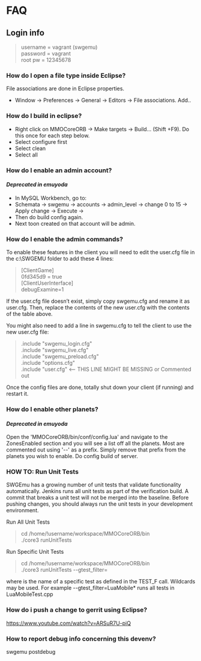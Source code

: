 # FAQ

## Login info
> username = vagrant (swgemu)  
> password = vagrant  
> root pw = 12345678  

### How do I open a file type inside Eclipse? 
File associations are done in Eclipse properties.
- Window -> Preferences -> General -> Editors -> File associations. Add..

### How do I build in eclipse?
- Right click on MMOCoreORB -> Make targets -> Build... (Shift +F9). Do this once for each step below.
 - Select configure first
 - Select clean
 - Select all

### How do I enable an admin account?
#### *Deprecated in emuyoda*
- In MySQL Workbench, go to: 
- Schemata -> swgemu -> accounts -> admin_level -> change 0 to 15 -> Apply change -> Execute ->
- Then do build config again.
- Next toon created on that account will be admin.

### How do I enable the admin commands?
To enable these features in the client you will need to edit the user.cfg file in the c:\SWGEMU folder to add these 4 lines:
 > [ClientGame]  
 > 0fd345d9 = true  
 > [ClientUserInterface]  
 > debugExamine=1  
 
If the user.cfg file doesn’t exist, simply copy swgemu.cfg and rename it as user.cfg. Then, replace the contents of the new user.cfg with the contents of the table above.

You might also need to add a line in swgemu.cfg to tell the client to use the new user.cfg file:
> .include "swgemu_login.cfg"  
> .include "swgemu_live.cfg"  
> .include "swgemu_preload.cfg"  
> .include "options.cfg"  
> .include "user.cfg"      <-- THIS LINE MIGHT BE MISSING or Commented out  

Once the config files are done, totally shut down your client (if running) and restart it. 

### How do I  enable other planets?
#### *Deprecated in emuyoda*
Open the 'MMOCoreORB/bin/conf/config.lua' and navigate to the ZonesEnabled section and you will see a list off all the planets. Most are commented out using '--' as a prefix. Simply remove that prefix from the planets you wish to enable. 
Do config build of server.

### HOW TO: Run Unit Tests
SWGEmu has a growing number of unit tests that validate functionality automatically.
Jenkins runs all unit tests as part of the verification build. A commit that breaks a unit test will not be merged into the baseline.
Before pushing changes, you should always run the unit tests in your development environment. 

Run All Unit Tests
> cd /home/!username/workspace/MMOCoreORB/bin  
> ./core3 runUnitTests

Run Specific Unit Tests
>  cd /home/!username/workspace/MMOCoreORB/bin  
> ./core3 runUnitTests --gtest_filter=<FILTERSTRING>

where <FILTERSTRING> is the name of a specific test as defined in the TEST_F call. Wildcards may be used. For example --gtest_filter=LuaMobile* runs all tests in LuaMobileTest.cpp

### How do i push a change to gerrit using Eclipse?
https://www.youtube.com/watch?v=ARSuR7U-piQ

### How to report debug info concerning this devenv?

swgemu postdebug
